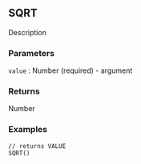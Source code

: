 ## SQRT

Description

### Parameters
`value` : Number (required) - argument

### Returns
Number

### Examples
```
// returns VALUE
SQRT()
```